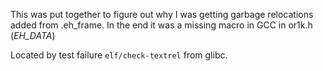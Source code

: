 This was put together to figure out
why I was getting garbage relocations added from
.eh_frame.  In the end it was a missing macro in GCC in or1k.h (*_EH_DATA_*)

Located by test failure `elf/check-textrel` from glibc.

